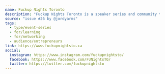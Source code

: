 ```yaml
---
name: Fuckup Nights Toronto
description: "Fuckup Nights Toronto is a speaker series and community that shares stories of professional failure. Failure is a part of any success story, but we don't talk about it enough. We're here to break down stigmas, and amplify the message that failure is healthy and essential to learning and growing."
source: "issue #26 by @jordyarms"
tags:
  - type/event-series
  - for/learning
  - for/networking
  - audience/entrepreneurs
link: https://www.fuckupnightsto.ca
social:
  instagram: https://www.instagram.com/fuckupnightsto/
  facebook: https://www.facebook.com/FUNightsTO/
  twitter: https://twitter.com/fuckupnightsto
---
```

